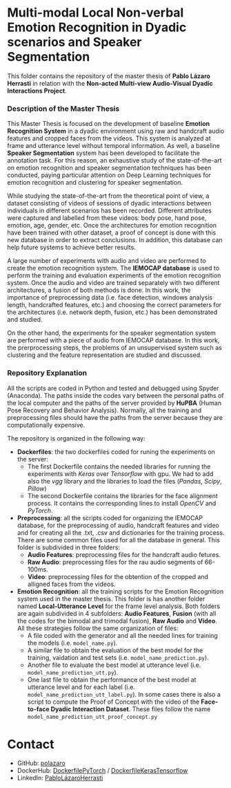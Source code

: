 # Multi-modal Local Non-verbal Emotion Recognition in Dyadic scenarios and Speaker Segmentation

This folder contains the repository of the master thesis of **Pablo Lázaro Herrasti** in relation with the **Non-acted Multi-view Audio-Visual Dyadic Interactions Project**.

### Description of the Master Thesis
This Master Thesis is focused on the development of baseline **Emotion Recognition System** in a dyadic environment using raw and handcraft audio features and cropped faces from the videos. This system is analyzed at frame and utterance level without temporal information. As well, a baseline **Speaker Segmentation** system has been developed to facilitate the annotation task. For this reason, an exhaustive study of the state-of-the-art on emotion recognition and speaker segmentation techniques has been conducted, paying particular attention on Deep Learning techniques for emotion recognition and clustering for speaker segmentation.

While studying the state-of-the-art from the theoretical point of view, a dataset consisting of videos of sessions of dyadic interactions between individuals in different scenarios has been recorded. Different attributes were captured and labelled from these videos: body pose, hand pose, emotion, age, gender, etc. Once the architectures for emotion recognition have been trained with other dataset, a proof of concept is done with this new database in order to extract conclusions. In addition, this database can help future systems to achieve better results.

A large number of experiments with audio and video are performed to create the emotion recognition system. The **IEMOCAP database** is used to perform the training and evaluation experiments of the emotion recognition system. Once the audio and video are trained separately with two different architectures, a fusion of both methods is done. In this work, the importance of preprocessing data (i.e. face detection, windows analysis length, handcrafted features, etc.) and choosing the correct parameters for the architectures (i.e. network depth, fusion, etc.) has been demonstrated and studied.

On the other hand, the experiments for the speaker segmentation system are performed with a piece of audio from IEMOCAP database. In this work, the prerprocessing steps, the problems of an unsupervised system such as clustering and the feature representation are studied and discussed.
 

### Repository Explanation

All the scripts are coded in Python and tested and debugged using Spyder (Anaconda). The paths inside the codes vary between the personal paths of the local computer and the paths of the server provided by **HuPBA** (Human Pose Recovery and Behavior Analysis). Normally, all the training and preprocessing files should have the paths from the server because they are computationally expensive. 

The repository is organized in the following way: 

* **Dockerfiles**: the two dockerfiles coded for runing the experiments on the server:
  * The first Dockerfile contains the needed libraries for running the experiments with *Keras* over *Tensorflow* with gpu. We had to add also the *vgg* library and the libraries to load the files (*Pandas*, *Scipy*, *Pillow*)
  * The second Dockerfile contains the libraries for the face alignment process. It contains the corresponding lines to install *OpenCV* and *PyTorch*.
* **Preprocessing**: all the scripts coded for organizing the IEMOCAP database, for the preprocessing of audio, handcraft features and video and for creating all the .txt, .csv and dictionaries for the training process. There are some common files used for all the database in general. This folder is subdivided in three folders:
  * **Audio Features**: preprocessing files for the handcraft audio fetures. 
  * **Raw Audio**: preprocessing files for the rau audio segments of 66-100ms.
  * **Video**: preprocessing files for the obtention of the cropped and alligned faces from the videos.
* **Emotion Recognition**: all the training scripts for the Emotion Recognition system used in the master thesis. This folder is has another folder named **Local-Utterance Level** for the frame level analysis. Both folders are again subdivided in 4 subfolders: **Audio Features**, **Fusion** (with all the codes for the bimodal and trimodal fusion), **Raw Audio** and **Video**. All these strategies follow the same organization of files:
  * A file coded with the generator and all the needed lines for training the models (i.e. `model_name.py`).
  * A similar file to obtain the evaluation of the best model for the training, vaidation and test sets (i.e. `model_name_prediction.py`).
  * Another file to evaluate the best model at utterance level (i.e. `model_name_prediction_utt.py`).
  * One last file to obtain the performance of the best model at utterance level and for each label (i.e. `model_name_prediction_utt_label.py`).
 In some cases there is also a script to compute the Proof of Concept with the video of the **Face-to-face Dyadic Interaction Dataset**. These files follow the name `model_name_prediction_utt_proof_concept.py`


# Contact

* GitHub: [polazaro](https://github.com/polazaro/MasterThesis)
* DockerHub: [DockerfilePyTorch](https://hub.docker.com/r/rubenbt/tfm_torch) / [DockerfileKerasTensorflow](https://hub.docker.com/r/rubenbt/tfm_docker1)
* LinkedIn: [PabloLázaroHerrasti](http://www.linkedin.com/in/plazh)
